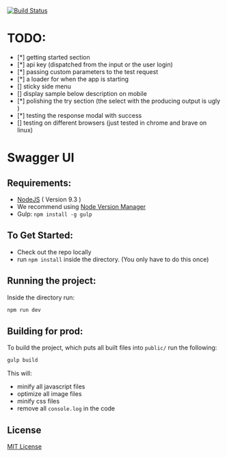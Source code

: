 [![Build Status](http://drone.polygon.io/api/badges/polygon-io/ui-swagger/status.svg)](http://drone.polygon.io/polygon-io/ui-swagger)

# TODO:

- [*] getting started section
- [*] api key (dispatched from the input or the user login)
- [*] passing custom parameters to the test request
- [*] a loader for when the app is starting
- [] sticky side menu
- [] display sample below description on mobile
- [*] polishing the try section (the select with the producing output is ugly )
- [*] testing the response modal with success
- [] testing on different browsers (just tested in chrome and brave on linux)

Swagger UI
===

Requirements:
---

- [NodeJS](https://nodejs.org/en/download/) ( Version 9.3 )
 - We recommend using [Node Version Manager](https://github.com/creationix/nvm)
- Gulp: `npm install -g gulp`

To Get Started:
---

- Check out the repo locally
- run `npm install` inside the directory. (You only have to do this once)

Running the project:
---

Inside the directory run:

```bash
npm run dev
```


Building for prod:
---

To build the project, which puts all built files into `public/` run the following:

```bash
gulp build
```

This will:

- minify all javascript files
- optimize all image files
- minify css files
- remove all `console.log` in the code





License
----

[MIT License](http://en.wikipedia.org/wiki/MIT_License)

